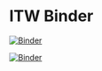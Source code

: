 # ITW Binder

[![Binder](https://mybinder.org/badge_logo.svg)](https://mybinder.org/v2/gh/rafullah/itw-binder/blob/main/SpectrumITW.ipynb/HEAD)

[![Binder](https://mybinder.org/badge_logo.svg)](https://mybinder.org/v2/gh/rafullah/itw-binder/master?filepath=index.ipynb)
